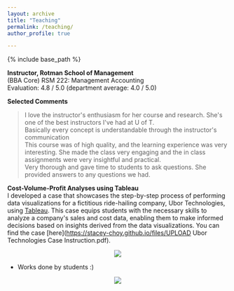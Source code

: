 ```yaml
---
layout: archive
title: "Teaching"
permalink: /teaching/
author_profile: true

---
```

{% include base_path %}
<!-- {% include toc %} -->



**Instructor, Rotman School of Management** \
(BBA Core) RSM 222: Management Accounting \
Evaluation: 4.8 / 5.0 (department average: 4.0 / 5.0)  

**Selected Comments** 
> I love the instructor's enthusiasm for her course and research. She's one of the best instructors I've had at U of T.\
> Basically every concept is understandable through the instructor's communication \
> This course was of high quality, and the learning experience was very interesting. She made the class very engaging and the in class assignments were very insightful and practical.\
> Very thorough and gave time to students to ask questions. She provided answers to any questions we had.


<!-- <div style="text-align: center;">
![alt text](https://stacey-choy.github.io/files/ubor tech.png?raw=true)
</div> -->

**Cost-Volume-Profit Analyses using Tableau** \
I developed a case that showcases the step-by-step process of performing data visualizations for a fictitious ride-hailing company, Ubor Technologies, using [Tableau](https://www.tableau.com/academic/students). This case equips students with the necessary skills to analyze a company's sales and cost data, enabling them to make informed decisions based on insights derived from the data visualizations.
You can find the case [here](https://stacey-choy.github.io/files/UPLOAD Ubor Technologies Case Instruction.pdf).  

<p align="center">
  <img src="https://stacey-choy.github.io/files/ubor tech.png?raw=true"/>
</p>

* Works done by students :)
<p align="center">
  <img src="https://stacey-choy.github.io/files/ubor tech visualization.jpg?raw=true"/>
</p>









<!-- {% include base_path %} -->

<!-- {% for post in site.teaching reversed %}
  {% include archive-single.html %}
{% endfor %} -->
